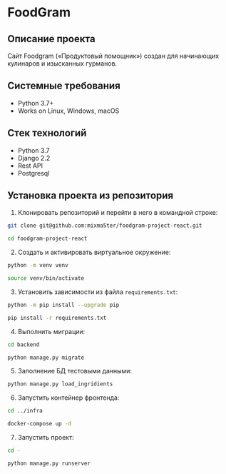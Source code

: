 FoodGram
=====

Описание проекта
----------
Cайт Foodgram («Продуктовый помощник») создан для начинающих кулинаров и изысканных гурманов.

Системные требования
----------
* Python 3.7+
* Works on Linux, Windows, macOS

Стек технологий
----------
* Python 3.7
* Django 2.2
* Rest API
* Postgresql

Установка проекта из репозитория
----------

1. Клонировать репозиторий и перейти в него в командной строке:
```bash
git clone git@github.com:mixma5ter/foodgram-project-react.git

cd foodgram-project-react
```
2. Cоздать и активировать виртуальное окружение:
```bash
python -m venv venv

source venv/bin/activate
```
3. Установить зависимости из файла ```requirements.txt```:
```bash
python -m pip install --upgrade pip

pip install -r requirements.txt
```
4. Выполнить миграции:
```bash
cd backend

python manage.py migrate
```
5. Заполнение БД тестовыми данными:
```bash
python manage.py load_ingridients
```
6. Запустить контейнер фронтенда:
```bash
cd ../infra

docker-compose up -d
```
7. Запустить проект:
```bash
cd -

python manage.py runserver
```
